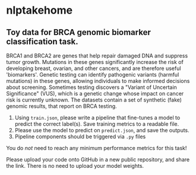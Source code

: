 # nlptakehome
## Toy data for BRCA genomic biomarker classification task.

BRCA1 and BRCA2 are genes that help repair damaged DNA and suppress tumor growth. Mutations in these genes significantly increase the risk of developing breast, ovarian, and other cancers, and are therefore useful 'biomarkers'. Genetic testing can identify pathogenic variants (harmful mutations) in these genes, allowing individuals to make informed decisions about screening. Sometimes testing discovers a "Variant of Uncertain Significance" (VUS), which is a genetic change whose impact on cancer risk is currently unknown. The datasets contain a set of synthetic (fake) genomic results, that report on BRCA testing.

1) Using `train.json`, please write a pipeline that fine-tunes a model to predict the correct label(s). Save training metrics to a readable file.
2) Please use the model to predict on `predict.json`, and save the outputs.
3) Pipeline components should be triggered via `.py` files

You do *not* need to reach any minimum performance metrics for this task!

Please upload your code onto GitHub in a new public repository, and share the link. There is no need to upload your model weights.
